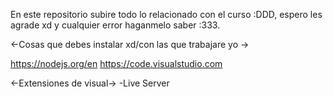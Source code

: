 En este repositorio subire todo lo relacionado con el curso :DDD, espero les agrade xd y cualquier error haganmelo saber :333.

<-Cosas que debes instalar xd/con las que trabajare yo ->

https://nodejs.org/en
https://code.visualstudio.com

<-Extensiones de visual->
-Live Server
